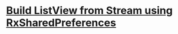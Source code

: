 # [Build ListView from Stream using RxSharedPreferences](https://github.com/hoc081098/rx_shared_preferences/tree/master/example)